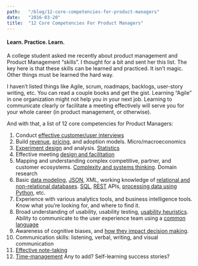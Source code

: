 ```yaml
---
path:	"/blog/12-core-competencies-for-product-managers"
date:	"2016-03-20"
title:	"12 Core Competencies For Product Managers"
---
```


#### Learn. Practice. Learn.

A college student asked me recently about product management and Product Management “skills”. I thought for a bit and sent her this list. The key here is that these skills can be learned and practiced. It isn’t magic. Other things must be learned the hard way.

I haven’t listed things like Agile, scrum, roadmaps, backlogs, user-story writing, etc. You can read a couple books and get the gist. Learning “Agile” in one organization might not help you in your next job. Learning to communicate clearly or facilitate a meeting effectively will serve you for your whole career (in product management, or otherwise).

And with that, a list of 12 core competencies for Product Managers:

1. Conduct [effective customer/user interviews](https://www.youtube.com/watch?v=lXXGvHafy0Y)
2. Build [revenue](https://www.marsdd.com/mars-library/product-management-from-strategy-to-marketing-to-creating-a-business-model/), [pricing](http://pragmaticmarketing.com/resources/product-and-pricing-strategies), and adoption models. Micro/macroeconomics
3. [Experiment design](http://liutaiomottola.com/myth/expdesig.html) and analysis. [Statistics](http://www.springer.com/us/book/9781461471370)
4. Effective meeting [design and facilitation](http://hrweb.mit.edu/learning-development/learning-topics/meetings/articles/basics)
5. Mapping and understanding complex competitive, partner, and customer ecosystems. [Complexity and systems thinking](http://www.resilience.org/stories/2014-06-18/systems-thinking-and-complexity-101). Domain research
6. Basic [data modeling](http://www.agiledata.org/essays/dataModeling101.html), [JSON](http://www.w3schools.com/json/), XML, working knowledge of [relational and non-relational databases](http://www.jamesserra.com/archive/2015/08/relational-databases-vs-non-relational-databases/). [SQL](http://www.w3schools.com/sql/), [REST](https://en.wikipedia.org/wiki/Representational_state_transfer) APIs, [processing data using Python](http://opentechschool.github.io/python-data-intro/), etc.
7. Experience with various analytics tools, and business intelligence tools. Know what you’re looking for, and where to find it.
8. Broad understanding of usability, usability testing, [usability heuristics](https://www.nngroup.com/articles/ten-usability-heuristics/). Ability to communicate to the user experience team using a [common language](https://pidoco.com/en/help/ux)
9. Awareness of cognitive biases, and [how they impact decision making](http://lifehacker.com/this-graphic-explains-20-cognitive-biases-that-affect-y-1730901381).
10. Communication skills: listening, verbal, writing, and visual communication
11. [Effective note-taking](http://www.theopennotebook.com/2011/12/06/taking-good-notes/)
12. [Time-management](http://pragmaticmarketing.com/resources/time-management-for-product-managers)
Any to add? Self-learning success stories?

